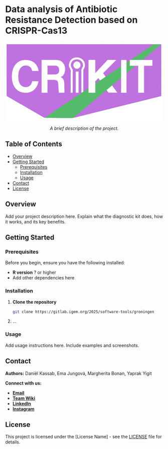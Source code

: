 # Data analysis of Antibiotic Resistance Detection based on CRISPR-Cas13

<p align="center">
  <img src="Images/CRIKIT_logo_transparant.png" alt="Project Logo" width="500">
</p>

<p align="center">
  <em>A brief description of the project.</em>
</p>


## Table of Contents

- [Overview](#overview)
- [Getting Started](#getting-started)
  - [Prerequisites](#prerequisites)
  - [Installation](#installation)
  - [Usage](#usage)
- [Contact](#contact)
- [License](#license)

## Overview

Add your project description here. Explain what the diagnostic kit does, how it works, and its key benefits.

## Getting Started

### Prerequisites

Before you begin, ensure you have the following installed:

- **R version** ? or higher
- Add other dependencies here

### Installation

1. **Clone the repository**
   ```bash
   git clone https://gitlab.igem.org/2025/software-tools/groningen
   ```

2. ...

### Usage

Add usage instructions here. Include examples and screenshots.

## Contact

**Authors:** Daniël Kassab, Ema Jungová, Margherita Bonan, Yaprak Yigit

**Connect with us:**  

- [**Email**](mailto:igemteam@rug.nl)  
- [**Team Wiki**](https://2025.igem.wiki/groningen/)  
- [**LinkedIn**](https://www.linkedin.com/in/igem-groningen/)  
- [**Instagram**](https://www.instagram.com/igem_groningen/)

## License

This project is licensed under the [License Name] - see the [LICENSE](LICENSE) file for details.